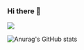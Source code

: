 ### Hi there 👋

<!--
**ChaSeongYeon/ChaSeongYeon** is a ✨ _special_ ✨ repository because its `README.md` (this file) appears on your GitHub profile.

Here are some ideas to get you started:

- 🔭 I’m currently working on ...
- 🌱 I’m currently learning ...
- 👯 I’m looking to collaborate on ...
- 🤔 I’m looking for help with ...
- 💬 Ask me about ...
- 📫 How to reach me: ...
- 😄 Pronouns: ...
- ⚡ Fun fact: ...
-->
<a href="https://profile.intra.42.fr/" target="_blank"><img src="https://img.shields.io/badge/42-000000?style=flat&logo=42Seoul&logoColor=FFFFFF"/></a>

![Anurag's GitHub stats](https://github-readme-stats.vercel.app/api?username=ChaSeongYeon&show_icons=vue&theme=vue)
